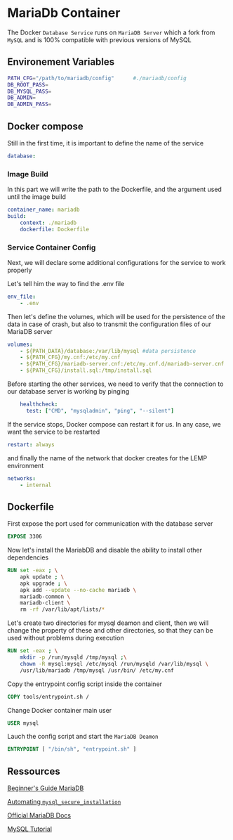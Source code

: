 # MariaDb Container

The Docker `Database Service` runs on `MariaDB Server` which a fork from `MySQL` and is 100% compatible with previous versions of MySQL

## Environement Variables

```bash
PATH_CFG="/path/to/mariadb/config" 		#./mariadb/config
DB_ROOT_PASS=
DB_MYSQL_PASS=
DB_ADMIN=
DB_ADMIN_PASS=
```

## Docker compose

Still in the first time, it is important to define the name of the service

```yaml
database:
```

### Image Build

In this part we will write the path to the Dockerfile, and the argument used until the image build

```yaml
container_name: mariadb
build:
	context: ./mariadb
	dockerfile: Dockerfile
```

### Service Container Config

Next, we will declare some additional configurations for the service to work properly

Let's tell him the way to find the .env file

```yaml
env_file:
	- .env
```

Then let's define the volumes, which will be used for the persistence of the data in case of crash, but also to transmit the configuration files of our MariaDB server

```yaml
volumes:
	- ${PATH_DATA}/database:/var/lib/mysql #data persistence
	- ${PATH_CFG}/my.cnf:/etc/my.cnf
	- ${PATH_CFG}/mariadb-server.cnf:/etc/my.cnf.d/mariadb-server.cnf
	- ${PATH_CFG}/install.sql:/tmp/install.sql
```

Before starting the other services, we need to verify that the connection to our database server is working by pinging

```yaml
    healthcheck:
      test: ["CMD", "mysqladmin", "ping", "--silent"]
```

If the service stops, Docker compose can restart it for us. In any case, we want the service to be restarted

```yaml
restart: always
```

and finally the name of the network that docker creates for the LEMP environment

```yaml
networks:
	- internal
````

## Dockerfile

First expose the port used for communication with the database server

```Dockerfile
EXPOSE 3306
```

Now let's install the MariabDB and disable the ability to install other dependencies

```Dockerfile
RUN set -eax ; \
	apk update ; \
	apk upgrade ; \
	apk add --update --no-cache mariadb \
	mariadb-common \
	mariadb-client \
    rm -rf /var/lib/apt/lists/*
```

Let's create two directories for mysql deamon and client, then we will change the property of these and other directories, so that they can be used without problems during execution

```Dockerfile
RUN set -eax ; \
	mkdir -p /run/mysqld /tmp/mysql ;\
	chown -R mysql:mysql /etc/mysql /run/mysqld /var/lib/mysql \
    /usr/lib/mariadb /tmp/mysql /usr/bin/ /etc/my.cnf
````

Copy the entrypoint config script inside the container

```Dockerfile
COPY tools/entrypoint.sh /
```

Change Docker container main user

```Dockerfile
USER mysql
```

Lauch the config script and start the `MariaDB Deamon`

```Dockerfile
ENTRYPOINT [ "/bin/sh", "entrypoint.sh" ]
````

## Ressources

[Beginner's Guide MariaDB](https://www.fosslinux.com/category/mariadb)

[Automating `mysql_secure_installation`](https://bertvv.github.io/notes-to-self/2015/11/16/automating-mysql_secure_installation/)

[Official MariaDB Docs](https://mariadb.com/kb/en/documentation/)

[MySQL Tutorial](https://www.mysqltutorial.org/)

